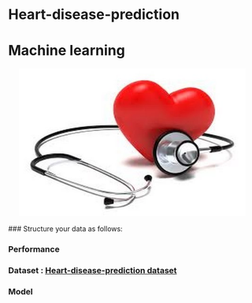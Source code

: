 # Heart-disease-prediction

# Machine learning
<p align="center">
  <img width="460" height="300" src="https://github.com/ak224001/Heart-disease-prediction/blob/master/static/predict-heart-disease.jpg">
</p>
### Structure your data as follows:


### Performance
### Dataset : <a href = "https://www.kaggle.com/ronitf/heart-disease-uci">Heart-disease-prediction dataset</a>


### Model
